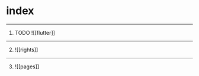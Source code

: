 
# index

--------------------------
1. TODO ![[flutter]]
 
 -----------------------------
2. ![[rights]] 
--------------
3. ![[pages]]